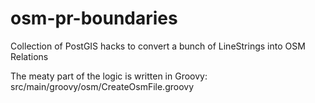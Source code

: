 # osm-pr-boundaries

Collection of PostGIS hacks to convert a bunch of LineStrings into OSM Relations

The meaty part of the logic is written in Groovy: src/main/groovy/osm/CreateOsmFile.groovy
